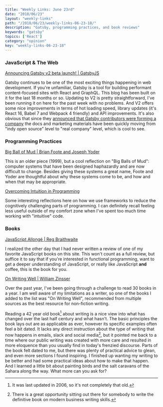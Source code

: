 ```yaml
---
title: "Weekly Links: June 23rd"
date: "2018/06/23"
layout: "weekly-links"
path: "/2018/06/23/weekly-links-06-23-18/"
description: "Gatsby, programming practices, and book reviews"
keywords: "gatsby"
topics: ['React']
category: "opinion"
key: "weekly-links-06-23-18"
---
```


### JavaScript & The Web

[Announcing Gatsby v2 beta launch! | GatsbyJS](https://www.gatsbyjs.org/blog/2018-06-16-announcing-gatsby-v2-beta-launch/)

Gatsby continues to be one of the most exciting things happening in web development.  If you're unfamiliar, Gatsby is a tool for building performant content-focused sites with React and GraphQL.  This blog has been built on it for the last 18 months or so.  Updating to V2 is pretty straightforward, I've been running it on here for the past week with no problems.  And V2 offers some nice improvements in terms of hot loading speed, library updates (it's React 16, Babel 7 and Webpack 4 friendly) and API improvements.  It's also obvious that since they [announced that Gatsby contributors were forming a company](https://benmccormick.org/2018/05/27/weekly-links-05-27-18/) the docs and marketing materials have been quickly moving from "indy open source" level to "real company" level, which is cool to see.

### Programming Practices

[Big Ball of Mud |  Brian Foote and Joseph Yoder ](http://laputan.org/mud/)

This is an older piece (1999), but a cool reflection on "Big Balls of Mud": computer systems that have been designed haphazardly and are now difficult to change.  Besides giving these systems a great name, Foote and Yoder are thoughtful about why these systems come to be, and how and when that may be appropriate.


[Overcoming Intuition in Programming](https://amasad.me/intuition)

Some interesting reflections here on how we use frameworks to reduce the cognitively challenging parts of programming.  I can definitely recall feeling less useful outside of my comfort zone when I've spent too much time working with "intuitive" code.


### Books

[JavaScript Allongé | Reg Braithwaite](https://leanpub.com/javascriptallongesix/read)

I realized the other day that I had never written a review of one of my favorite JavaScript books on this site.  This won't count as a full review, but suffice it to say that if you're interested in functional programming, want to get a deeper understanding of JavaScript, or really like JavaScript **and** coffee, this is the book for you.

[On Writing Well | William Zinsser](https://amzn.to/2MiGMSV)

Over the past year, I've been going through a challenge to read 30 books in a year.  I am well aware of my limitations as a writer, so one of the books I added to the list was "On Writing Well", recommended from multiple sources as the best resource for non-fiction writing.

Reading a 42 year old book[^1] about writing is a nice view into what has changed over the last half century and what hasn't.  The basic principles the book lays out are as applicable as ever, however its specific examples often feel a bit dated.  It lacks any direct instruction about the type of writing that now happens in emails, slack and social media[^2], but it pointed me back to a time where our public writing was created with more care and resulted in more eloquence than you usually find in today's frenzied discourse.  Parts of the book felt dated to me, but there was plenty of practical advice to glean, and even more sections I found inspiring.  I finished up wanting my writing to be better and had some practical ideas about how to make that happen.  And I learned a little bit about painting birds and the salt caravans of the Sahara along the way.  What more can you ask for?


[^1]: It was last updated in 2006, so it's not completely that old.
[^2]: There is a great opportunity sitting out there for somebody to write the definitive book on modern business writing skills.
